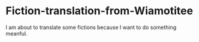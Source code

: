 # Fiction-translation-from-Wiamotitee




I am about to translate some fictions because I want to do something meanful.

